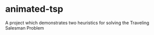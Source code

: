 animated-tsp
============

A project which demonstrates two heuristics for solving the Traveling Salesman Problem